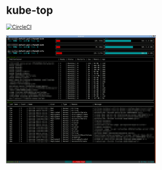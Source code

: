 kube-top
================

[![CircleCI](https://circleci.com/gh/dpetzold/kube-top.svg?style=svg)](https://circleci.com/gh/dpetzold/kube-top)

<img src="./_img/kube-top.png" width="80%">

